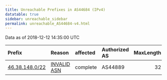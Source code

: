 ```yaml
---
title: Unreachable Prefixes in AS44684 (IPv4)
datatable: true
sidebar: unreachable_sidebar
permalink: unreachable_AS44684-v4.html
---
```


Data as of 2018-12-12 14:35:00 UTC


<div class="datatable-begin"></div>

| Prefix                                                 | Reason                                                                                                | affected   | Authorized AS   |   MaxLength | Anchor                                         |   unreachable /24s |
|:-------------------------------------------------------|:------------------------------------------------------------------------------------------------------|:-----------|:----------------|------------:|:-----------------------------------------------|-------------------:|
| [46.38.148.0/22](https://stat.ripe.net/46.38.148.0/22) | [INVALID ASN](https://rpki-validator.ripe.net/announcement-preview?asn=AS44684&prefix=46.38.148.0/22) | complete   | AS44889         |          32 | [RIPE](unreachable_RIPE_NCC_RPKI_Root-v4.html) |                  4 |

<div class="datatable-end"></div>